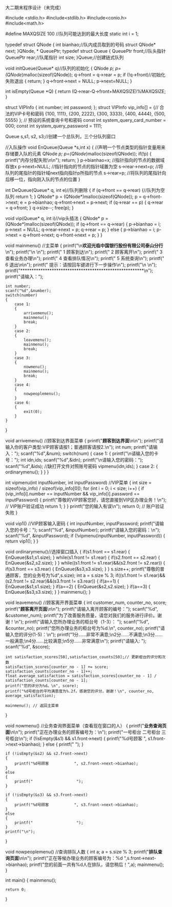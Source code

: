 大二期末程序设计（未完成）

#include <stdio.h>
#include<stdlib.h>
#include<conio.h>
#include<math.h>

#define MAXQSIZE 100 //队列可能达到的最大长度
static int i = 1;



typedef struct QNode
{
	int bianhao;//队内成员取到的号码
	struct QNode* next;
}QNode, * QueuePtr;
typedef struct Queue
{
	QueuePtr front;//队头指针
	QueuePtr rear;//队尾指针
	int size;
}Queue;//创建链式队列

void initQueue(Queue* q)//队列的初始化
{
	QNode *p;
	p=(QNode*)malloc(sizeof(QNode));
	q->front = q->rear = p;
	if (!q->front)//初始化失败退出
	{
		return;
	}
	q->front->next = NULL;
	p->next=NULL;
}




int isEmpty(Queue *Q)
{
	return (Q->rear-Q->front+MAXQSIZE)%MAXQSIZE;
}

struct VIPInfo 
{
    int number;
    int password;
};
struct VIPInfo vip_info[] = {// 合法的VIP卡号和密码
    {100, 1111},
    {200, 2222},
    {300, 3333},
    {400, 4444},
    {500, 5555}
};
// 预设的系统查询卡号和密码
const int system_query_card_number = 000;
const int system_query_password = 1111;


Queue s,s1, s2, s3;//创建一个总队列，三个分队列窗口

//入队操作
 void EnQueue(Queue *s,int x)
 {
     //声明一个节点类型的指针变量用来存储要入队的元素
     QNode *p;
     p=(QNode*)malloc(sizeof(QNode));
     if(!p)
	 {
        printf("内存分配失败\n\n");
        return;
     }
     p->bianhao=x;        //指针指向的节点的数据域存放x
     p->next=NULL;     //指针指向的节点的指针域置为空
     s->rear->next=p;   //将队列的尾指针的指针域next指向指针p所指的节点
     s->rear=p;         //将队列的尾指针向后移一位，指向刚入队的节点的位置
 }

int  DeQueue(Queue* q, int e)//队列删除
{
	if (q->front == q->rear)
	{//队列为空队列
		return 1;
	}
	QNode* p = (QNode*)malloc(sizeof(QNode));
	p = q->front->next;
	e = p->bianhao;
	q->front->next = p->next;
	if (q->rear == p)
	{
		q->rear = q->front;
	}
	q->size--;
	free(p);
}

void vip(Queue* q, int i)//vip头插法
{
	QNode* p = (QNode*)malloc(sizeof(QNode));
	if (q->front == q->rear)
	{
		p->bianhao = i;
		p->next = NULL;
		q->rear->next = p;
		q->rear = p;
	}
	else
	{
		p->bianhao = i;
		p->next = q->front->next;
		q->front->next = p;
	}
}




void mainmenu() //主菜单
{
    printf("\n**********欢迎光临中国银行股份有限公司泰山分行**********\n");
    printf("\n                                                     \n");
    printf("          1      顾客到达\n");
    printf("          2      顾客离开\n");
    printf("          3      查看业务办理\n");
    printf("          4      查看排队情况\n");
    printf("          5      系统查询\n");
    printf("          6      退出\n\n");
    printf("          提示：请按回车键进行下一步操作\n");
    printf("\n                                                     \n");
    printf("*******************************************************\n");
    printf("请输入：");

	int number;
    scanf("%d",&number);
    switch(number)
    {
        case 1:
        {
            arrivemenu();
			mainmenu();
			break;
        }
        case 2:
        {
            leavemenu();
			mainmenu();
			break;
        }
        case 3:
        {
            nowmenu();
			mainmenu();
			break;
        }
		case 4:
		{
			nowpeoplemenu();
		}
		case 6:
		{
			exit(0);
		}
    }
}

void arrivemenu() //顾客到达界面菜单
{
    printf("**********顾客到达界面**********\n\n");
    printf("请输入你的客户类型:VIP顾客请按1；普通顾客请按2.\n");
    int num;
    printf("请输入：");
    scanf("%d",&num);
    switch(num)
    {
        case 1:
        {
            printf("\n请输入您的卡号：");
            int idn,ids;
            scanf("%d",&idn);
            printf("\n请输入您的密码：");
            scanf("%d",&ids);
            //缺打开文件对照账号密码
            vipmenu(idn,ids);
        }
        case 2:
        {
            ordinarymenu();
        }
    }
}

int vipmenu(int inputNumber, int inputPassword) //VIP菜单
{
	int size = sizeof(vip_info) / sizeof(vip_info[0]);
    for (int i = 0; i < size; i++) {
        if (vip_info[i].number == inputNumber && vip_info[i].password == inputPassword) 
		{
            printf("尊敬的VIP顾客您好，请您直接到VIP区办理业务！\n"); // VIP账户验证成功
            return 1;
        }
    }
    printf("您的输入有误\n");
    return 0; // 账户验证失败
}


void vip1()   //VIP顾客输入密码
{
    int inputNumber, inputPassword;
    printf("请输入您的卡号：");
    scanf("%d", &inputNumber);
    printf("请输入您的密码：\n");
    scanf("%d", &inputPassword);
    if (!vipmenu(inputNumber, inputPassword))
    {
        return vip1(); 
    }
}


void ordinarymenu()//选择窗口插入
{
	if(s1.front == s1.rear)
	{
		EnQueue(&s1,s1.size);
	}
	while(s1.front != s1.rear)
	{
		if(s2.front == s2.rear)
		{
			EnQueue(&s2,s2.size);
		}
	}
	while((s1.front != s1.rear)&&(s2.front != s2.rear))
	{
		if(s3.front == s3.rear)
		{
			EnQueue(&s3,s3.size);
		}
	}
	s.size++;
	printf("尊敬的普通顾客，您的业务号为%d",s.size);
	int a = s.size % 3;
	if((s1.front != s1.rear)&&(s2.front != s2.rear)&&(s3.front != s3.rear))
	{
		if(a==1)
		{
			EnQueue(&s1,s1.size);
		}
		if(a==2)
		{
			EnQueue(&s2,s2.size);
		}
		if(a==3)
		{
			EnQueue(&s3,s3.size);
		}
	}
	mainmenu();
}

void leavemenu()  //顾客离开界面菜单
{
    int customer_num, counter_no, score;
    printf("**********顾客离开页面**********\n\n");
    printf("请输入离开顾客的编号：");
    scanf("%d", &customer_num);
    printf("为了改善服务质量，请您对我们的服务进行评价。谢谢！\n");
    printf("请输入您所办理业务的柜台号（1-3）： ");
    scanf("%d", &counter_no);
	printf("您所办理业务的柜台号为%d.\n", counter_no);
    printf("请输入您的评分(1-5)：\n");
    printf("1分......非常不满意;\n2分......不满意;\n3分......一般满意;\n4分......比较满意;\n5分......非常满意\n");
    printf("请输入: ");
    scanf("%d", &score);

	int satisfaction_scores[50],satisfaction_counts[50];// 更新柜台的评分和次数
    satisfaction_scores[counter_no - 1] += score;
    satisfaction_counts[counter_no - 1]++;
    float average_satisfaction = satisfaction_scores[counter_no - 1] / satisfaction_counts[counter_no - 1];
	printf("您的评分为%d。\n", score);
    printf("%d号柜台的平均满意度为%.2f。感谢您的评分，谢谢！\n", counter_no, average_satisfaction);

    mainmenu(); // 返回主菜单
}

void nowmenu()    //业务查询界面菜单（查看现在窗口的人）
{
     printf("**********业务查询页面**********\n\n");
    printf("正在办理业务的顾客编号为：\n");
    printf("一号柜台          二号柜台          三号柜台\n"); 
    if (!isEmpty(&s1) && s1.front->next) 
	{
        printf("%d号顾客           ", s1.front->next->bianhao);
    } 
	else 
	{
        printf("                   ");
    }

    if (!isEmpty(&s2) && s2.front->next) 
	{
        printf("%d号顾客           ", s2.front->next->bianhao);
    } 
	else 
	{
        printf("                   ");
    }

    if (!isEmpty(&s3) && s3.front->next) 
	{
        printf("%d号顾客           ", s3.front->next->bianhao);
    } 
	else 
	{
        printf("                   ");
    }
    printf("\n");
}

void nowpeoplemenu()  //查询排队人数
{
	int a;
	a = s.size % 3;
	printf("**********排队查询页面**********\n\n");
	printf("正在等候办理业务的顾客编号为：%d ",s.front->next->bianhao);
	printf("您的前面一共有%d人在排队，请您稍后！",a);
	mainmenu();
}



int main()
{
    mainmenu();
   

    




    return 0;
}

